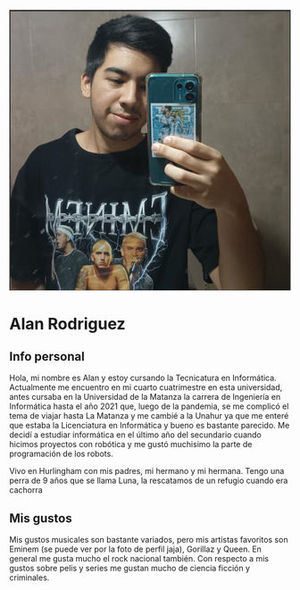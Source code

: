 ![Foto de Perfil](perfil.png)

# Alan Rodriguez

## Info personal
Hola, mi nombre es Alan y estoy cursando la Tecnicatura en Informática. Actualmente me encuentro en mi cuarto cuatrimestre en esta universidad, antes cursaba en la Universidad de la Matanza la carrera de Ingeniería en Informática hasta el año 2021 que, luego de la pandemia, se me complicó el tema de viajar hasta La Matanza y me cambié a la Unahur ya que me enteré que estaba la Licenciatura en Informática y bueno es bastante parecido. Me decidí a estudiar informática en el último año del secundario cuando hicimos proyectos con robótica y me gustó muchisimo la parte de programación de los robots.

Vivo en Hurlingham con mis padres, mi hermano y mi hermana. Tengo una perra de 9 años que se llama Luna, la rescatamos de un refugio cuando era cachorra


## Mis gustos
Mis gustos musicales son bastante variados, pero mis artistas favoritos son Eminem (se puede ver por la foto de perfil jaja), Gorillaz y Queen. En general me gusta mucho el rock nacional también. Con respecto a mis gustos sobre pelis y series me gustan mucho de ciencia ficción y criminales.
